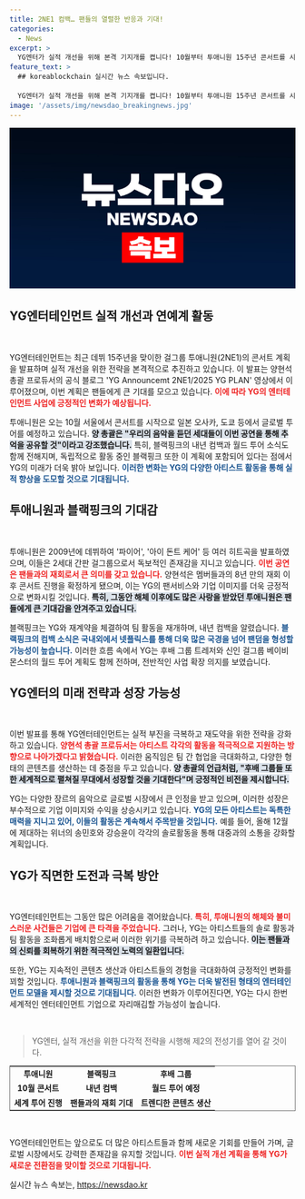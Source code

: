```yaml
---
title: 2NE1 컴백… 팬들의 열렬한 반응과 기대!
categories:
  - News
excerpt: >
  YG엔터가 실적 개선을 위해 본격 기지개를 켭니다! 10월부터 투애니원 15주년 콘서트를 시작으로, 블랙핑크의 내년 컴백과 월드 투어도 예고되어 팬들의 기대감이 고조되고 있습니다. YG의 변화가 주목됩니다!
feature_text: >
  ## koreablockchain 실시간 뉴스 속보입니다.

  YG엔터가 실적 개선을 위해 본격 기지개를 켭니다! 10월부터 투애니원 15주년 콘서트를 시작으로, 블랙핑크의 내년 컴백과 월드 투어도 예고되어 팬들의 기대감이 고조되고 있습니다. YG의 변화가 주목됩니다!
image: '/assets/img/newsdao_breakingnews.jpg'
---
```


<p><img src="/assets/img/newsdao_breakingnews.jpg" alt="koreablockchain 속보" /></p>

<h2 data-ke-size="size26">YG엔터테인먼트 실적 개선과 연예계 활동</h2>

<p data-ke-size="size16">&nbsp;</p>

<p>YG엔터테인먼트는 최근 데뷔 15주년을 맞이한 걸그룹 투애니원(2NE1)의 콘서트 계획을 발표하며 실적 개선을 위한 전략을 본격적으로 추진하고 있습니다. 이 발표는 양현석 총괄 프로듀서의 공식 블로그 'YG Announcemt 2NE1/2025 YG PLAN' 영상에서 이루어졌으며, 이번 계획은 팬들에게 큰 기대를 모으고 있습니다. <b><span style="color: #ee2323;">이에 따라 YG의 엔터테인먼트 사업에 긍정적인 변화가 예상됩니다.</span></b> </p>

<p>투애니원은 오는 10월 서울에서 콘서트를 시작으로 일본 오사카, 도쿄 등에서 글로벌 투어를 예정하고 있습니다. <b><span style="background-color: #21538527;">양 총괄은 "우리의 음악을 듣던 세대들이 이번 공연을 통해 추억을 공유할 것"이라고 강조했습니다.</span></b> 특히, 블랙핑크의 내년 컴백과 월드 투어 소식도 함께 전해지며, 독립적으로 활동 중인 블랙핑크 또한 이 계획에 포함되어 있다는 점에서 YG의 미래가 더욱 밝아 보입니다. <b><span style="color: #1a5490;">이러한 변화는 YG의 다양한 아티스트 활동을 통해 실적 향상을 도모할 것으로 기대됩니다.</span></b> </p>

<h2 data-ke-size="size26">투애니원과 블랙핑크의 기대감</h2>

<p data-ke-size="size16">&nbsp;</p>

<p>투애니원은 2009년에 데뷔하여 '파이어', '아이 돈트 케어' 등 여러 히트곡을 발표하였으며, 이들은 2세대 간판 걸그룹으로서 독보적인 존재감을 지니고 있습니다. <b><span style="color: #ee2323;">이번 공연은 팬들과의 재회로서 큰 의미를 갖고 있습니다.</span></b> 양현석은 멤버들과의 8년 만의 재회 이후 콘서트 진행을 확정하게 됐으며, 이는 YG의 팬서비스와 기업 이미지를 더욱 긍정적으로 변화시킬 것입니다. <b><span style="background-color: #21538527;">특히, 그동안 해체 이후에도 많은 사랑을 받았던 투애니원은 팬들에게 큰 기대감을 안겨주고 있습니다.</span></b> </p>

<p>블랙핑크는 YG와 재계약을 체결하여 팀 활동을 재개하며, 내년 컴백을 알렸습니다. <b><span style="color: #1a5490;">블랙핑크의 컴백 소식은 국내외에서 넷플릭스를 통해 더욱 많은 국경을 넘어 팬덤을 형성할 가능성이 높습니다.</span></b> 이러한 흐름 속에서 YG는 후배 그룹 트레저와 신인 걸그룹 베이비몬스터의 월드 투어 계획도 함께 전하며, 전반적인 사업 확장 의지를 보였습니다. </p>

<h2 data-ke-size="size26">YG엔터의 미래 전략과 성장 가능성</h2>

<p data-ke-size="size16">&nbsp;</p>

<p>이번 발표를 통해 YG엔터테인먼트는 실적 부진을 극복하고 재도약을 위한 전략을 강화하고 있습니다. <b><span style="color: #ee2323;">양현석 총괄 프로듀서는 아티스트 각각의 활동을 적극적으로 지원하는 방향으로 나아가겠다고 밝혔습니다.</span></b> 이러한 움직임은 팀 간 협업을 극대화하고, 다양한 형태의 콘텐츠를 생산하는 데 중점을 두고 있습니다. <b><span style="background-color: #21538527;">양 총괄의 언급처럼, "후배 그룹들 또한 세계적으로 펼쳐질 무대에서 성장할 것을 기대한다"며 긍정적인 비전을 제시합니다.</span></b> </p>

<p>YG는 다양한 장르의 음악으로 글로벌 시장에서 큰 인정을 받고 있으며, 이러한 성장은 부수적으로 기업 이미지와 수익을 상승시키고 있습니다. <b><span style="color: #1a5490;">YG의 모든 아티스트는 독특한 매력을 지니고 있어, 이들의 활동은 계속해서 주목받을 것입니다.</span></b> 예를 들어, 올해 12월에 제대하는 위너의 송민호와 강승윤이 각각의 솔로활동을 통해 대중과의 소통을 강화할 계획입니다. </p>

<h2 data-ke-size="size26">YG가 직면한 도전과 극복 방안</h2>

<p data-ke-size="size16">&nbsp;</p>

<p>YG엔터테인먼트는 그동안 많은 어려움을 겪어왔습니다. <b><span style="color: #ee2323;">특히, 투애니원의 해체와 불미스러운 사건들은 기업에 큰 타격을 주었습니다.</span></b> 그러나, YG는 아티스트들의 솔로 활동과 팀 활동을 조화롭게 배치함으로써 이러한 위기를 극복하려 하고 있습니다. <b><span style="background-color: #21538527;">이는 팬들과의 신뢰를 회복하기 위한 적극적인 노력의 일환입니다.</span></b> </p>

<p>또한, YG는 지속적인 콘텐츠 생산과 아티스트들의 경험을 극대화하여 긍정적인 변화를 꾀할 것입니다. <b><span style="color: #1a5490;">투애니원과 블랙핑크의 활동을 통해 YG는 더욱 발전된 형태의 엔터테인먼트 모델을 제시할 것으로 기대됩니다.</span></b> 이러한 변화가 이루어진다면, YG는 다시 한번 세계적인 엔터테인먼트 기업으로 자리매김할 가능성이 높습니다.</p>

<p data-ke-size="size16">&nbsp;</p>

<blockquote>
YG엔터, 실적 개선을 위한 다각적 전략을 시행해 제2의 전성기를 열어 갈 것이다. 
</blockquote>

<table style="width: 100%; border: 1px solid #666; border-collapse: collapse;">
  <tr>
    <td style="text-align: center; height: 17px;"><b>투애니원</b></td>
    <td style="text-align: center; height: 17px;"><b>블랙핑크</b></td>
    <td style="text-align: center; height: 17px;"><b>후배 그룹</b></td>
  </tr>
  <tr>
    <td style="text-align: center; height: 17px;"><b>10월 콘서트</b></td>
    <td style="text-align: center; height: 17px;"><b>내년 컴백</b></td>
    <td style="text-align: center; height: 17px;"><b>월드 투어 예정</b></td>
  </tr>
  <tr>
    <td style="text-align: center; height: 17px;"><b>세계 투어 진행</b></td>
    <td style="text-align: center; height: 17px;"><b>팬들과의 재회 기대</b></td>
    <td style="text-align: center; height: 17px;"><b>트렌디한 콘텐츠 생산</b></td>
  </tr>
</table>

<p data-ke-size="size16">&nbsp;</p>

<p>YG엔터테인먼트는 앞으로도 더 많은 아티스트들과 함께 새로운 기회를 만들어 가며, 글로벌 시장에서도 강력한 존재감을 유지할 것입니다. <b><span style="color: #ee2323;">이번 실적 개선 계획을 통해 YG가 새로운 전환점을 맞이할 것으로 기대됩니다.</span></b></p>
실시간 뉴스 속보는, <a href="https://newsdao.kr" rel="dofollow">https://newsdao.kr</a>



